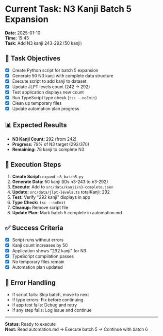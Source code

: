 # Current Task: N3 Kanji Batch 5 Expansion

**Date:** 2025-01-10  
**Time:** 15:45  
**Task:** Add N3 kanji 243-292 (50 kanji)

## 🎯 Task Objectives

- [x] Create Python script for batch 5 expansion
- [x] Generate 50 N3 kanji with complete data structure
- [x] Execute script to add kanji to dataset
- [x] Update JLPT levels count (242 → 292)
- [x] Test application displays new count
- [x] Run TypeScript type check (`tsc --noEmit`)
- [x] Clean up temporary files
- [x] Update automation plan progress

## 📊 Expected Results

- **N3 Kanji Count:** 292 (from 242)
- **Progress:** 79% of N3 target (292/370)
- **Remaining:** 78 kanji to complete N3

## 🔄 Execution Steps

1. **Create Script:** `expand_n3_batch5.py`
2. **Generate Data:** 50 kanji (IDs n3-243 to n3-292)
3. **Execute:** Add to `src/data/kanji/n3-complete.json`
4. **Update:** `src/data/jlpt-levels.ts` totalKanji: 292
5. **Test:** Verify "292 kanji" displays in app
6. **Type Check:** `tsc --noEmit`
7. **Cleanup:** Remove script file
8. **Update Plan:** Mark batch 5 complete in automation.md

## ✅ Success Criteria

- [x] Script runs without errors
- [x] Kanji count increases by 50
- [x] Application shows "292 kanji" for N3
- [x] TypeScript compilation passes
- [x] No temporary files remain
- [x] Automation plan updated

## 🚨 Error Handling

- If script fails: Skip batch, move to next
- If type errors: Fix before continuing
- If app test fails: Debug and retry
- If any step fails: Log issue and continue

---

**Status:** Ready to execute  
**Next:** Read automation.md → Execute batch 5 → Continue with batch 6
